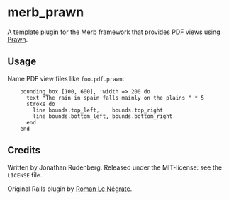 # merb_prawn

A template plugin for the Merb framework that provides PDF views using [Prawn](http://prawn.majesticseacreature.com/).

## Usage

Name PDF view files like `foo.pdf.prawn`:

        bounding_box [100, 600], :width => 200 do
          text "The rain in spain falls mainly on the plains " * 5
          stroke do
            line bounds.top_left,    bounds.top_right
            line bounds.bottom_left, bounds.bottom_right
          end
        end

## Credits
Written by Jonathan Rudenberg. Released under the MIT-license: see the `LICENSE` file.

Original Rails plugin by [Roman Le Négrate](http://roman.flucti.com).